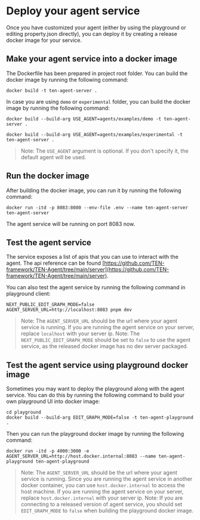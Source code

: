 # Deploy your agent service

Once you have customized your agent (either by using the playground or editing property.json directly), you can deploy it by creating a release docker image for your service.

## Make your agent service into a docker image

The Dockerfile has been prepared in project root folder. You can build the docker image by running the following command:

```shell
docker build -t ten-agent-server .
```

In case you are using `demo` or `experimental` folder, you can build the docker image by running the following command:

```shell
docker build --build-arg USE_AGENT=agents/examples/demo -t ten-agent-server .
```

```shell
docker build --build-arg USE_AGENT=agents/examples/experimental -t ten-agent-server .
```

> Note: The `USE_AGENT` argument is optional. If you don't specify it, the default agent will be used.

## Run the docker image

After building the docker image, you can run it by running the following command:

```shell
docker run -itd -p 8083:8080 --env-file .env --name ten-agent-server ten-agent-server
```

The agent service will be running on port 8083 now.

## Test the agent service

The service exposes a list of apis that you can use to interact with the agent. The api reference can be found [https://github.com/TEN-framework/TEN-Agent/tree/main/server](https://github.com/TEN-framework/TEN-Agent/tree/main/server).

You can also test the agent service by running the following command in playground client:

```shell
NEXT_PUBLIC_EDIT_GRAPH_MODE=false AGENT_SERVER_URL=http://localhost:8083 pnpm dev
```

> Note: The `AGENT_SERVER_URL` should be the url where your agent service is running. If you are running the agent service on your server, replace `localhost` with your server ip.
> Note: The `NEXT_PUBLIC_EDIT_GRAPH_MODE` should be set to `false` to use the agent service, as the released docker image has no dev server packaged.

## Test the agent service using playground docker image

Sometimes you may want to deploy the playground along with the agent service. You can do this by running the following command to build your own playground UI into docker image:

```shell
cd playground
docker build --build-arg EDIT_GRAPH_MODE=false -t ten-agent-playground .
```

Then you can run the playground docker image by running the following command:

```shell
docker run -itd -p 4000:3000 -e AGENT_SERVER_URL=http://host.docker.internal:8083 --name ten-agent-playground ten-agent-playground
```

> Note: The `AGENT_SERVER_URL` should be the url where your agent service is running. Since you are running the agent service in another docker container, you can use `host.docker.internal` to access the host machine. If you are running the agent service on your server, replace `host.docker.internal` with your server ip.
> Note: If you are connecting to a released version of agent service, you should set `EDIT_GRAPH_MODE` to `false` when building the playground docker image.
